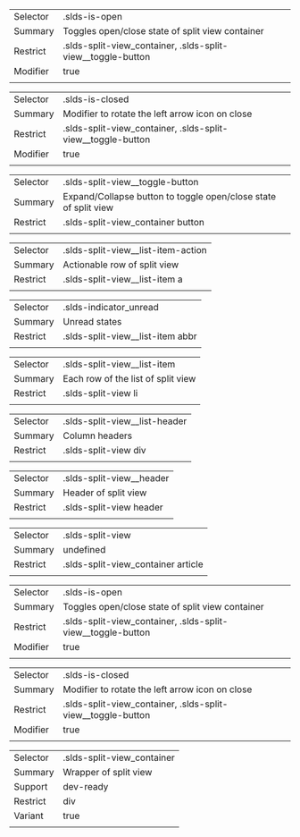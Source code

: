 
|  |  |
|-------|-------|
| Selector | .slds-is-open |
| Summary | Toggles open/close state of split view container |
| Restrict | .slds-split-view_container, .slds-split-view__toggle-button |
| Modifier | true |
|  |  |


|  |  |
|-------|-------|
| Selector | .slds-is-closed |
| Summary | Modifier to rotate the left arrow icon on close |
| Restrict | .slds-split-view_container, .slds-split-view__toggle-button |
| Modifier | true |
|  |  |


|  |  |
|-------|-------|
| Selector | .slds-split-view__toggle-button |
| Summary | Expand/Collapse button to toggle open/close state of split view |
| Restrict | .slds-split-view_container button |
|  |  |


|  |  |
|-------|-------|
| Selector | .slds-split-view__list-item-action |
| Summary | Actionable row of split view |
| Restrict | .slds-split-view__list-item a |
|  |  |


|  |  |
|-------|-------|
| Selector | .slds-indicator_unread |
| Summary | Unread states |
| Restrict | .slds-split-view__list-item abbr |
|  |  |


|  |  |
|-------|-------|
| Selector | .slds-split-view__list-item |
| Summary | Each row of the list of split view |
| Restrict | .slds-split-view li |
|  |  |


|  |  |
|-------|-------|
| Selector | .slds-split-view__list-header |
| Summary | Column headers |
| Restrict | .slds-split-view div |
|  |  |


|  |  |
|-------|-------|
| Selector | .slds-split-view__header |
| Summary | Header of split view |
| Restrict | .slds-split-view header |
|  |  |


|  |  |
|-------|-------|
| Selector | .slds-split-view |
| Summary | undefined |
| Restrict | .slds-split-view_container article |
|  |  |


|  |  |
|-------|-------|
| Selector | .slds-is-open |
| Summary | Toggles open/close state of split view container |
| Restrict | .slds-split-view_container, .slds-split-view__toggle-button |
| Modifier | true |
|  |  |


|  |  |
|-------|-------|
| Selector | .slds-is-closed |
| Summary | Modifier to rotate the left arrow icon on close |
| Restrict | .slds-split-view_container, .slds-split-view__toggle-button |
| Modifier | true |
|  |  |


|  |  |
|-------|-------|
| Selector | .slds-split-view_container |
| Summary | Wrapper of split view |
| Support | dev-ready |
| Restrict | div |
| Variant | true |
|  |  |

